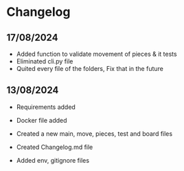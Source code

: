 # Changelog

## 17/08/2024
- Added function to validate movement of pieces & it tests
- Eliminated cli.py file
- Quited every file of the folders, Fix that in the future


## 13/08/2024

- Requirements added
- Docker file added

- Created a new main, move, pieces, test and board files 
- Created Changelog.md file
- Added env, gitignore files